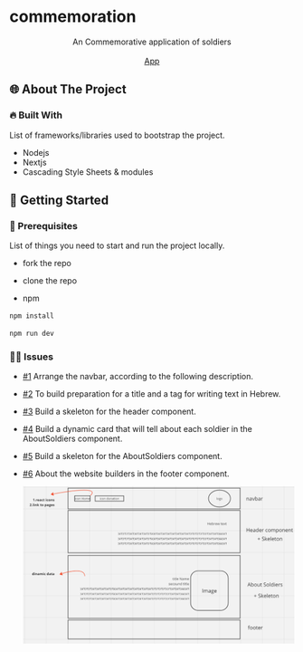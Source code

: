 # commemoration

<p align="center">
An Commemorative application of soldiers
<br/>
<br/>
<a href="/">App</a>
</p>

<!-- ABOUT THE PROJECT -->

## 🌐 About The Project

### 🔥 Built With

List of frameworks/libraries used to bootstrap the project.

- Nodejs
- Nextjs
- Cascading Style Sheets & modules

<!-- GETTING STARTED -->

## 🚀 Getting Started

### 📃 Prerequisites

List of things you need to start and run the project locally.

- fork the repo
- clone the repo

- npm

```sh
npm install
```
```sh
npm run dev
```

### 👩‍💻 Issues

- [#1](https://github.com/Haim-S/commemoration/issues/1) Arrange the navbar, according to the following description.
- [#2](https://github.com/Haim-S/commemoration/issues/2) To build preparation for a title and a tag for writing text in Hebrew.
- [#3](https://github.com/Haim-S/commemoration/issues/3) Build a skeleton for the header component.
- [#4](https://github.com/Haim-S/commemoration/issues/4) Build a dynamic card that will tell about each soldier in the AboutSoldiers component.
- [#5](https://github.com/Haim-S/commemoration/issues/5) Build a skeleton for the AboutSoldiers component.
- [#6](https://github.com/Haim-S/commemoration/issues/6) About the website builders in the footer component.

  <img src="./imageReadMe.png">

